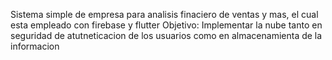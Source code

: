 Sistema simple de empresa para analisis finaciero de ventas y mas, el cual esta empleado con firebase y flutter
Objetivo: Implementar la nube tanto en seguridad de atutneticacion de los usuarios como en almacenamienta de la informacion
